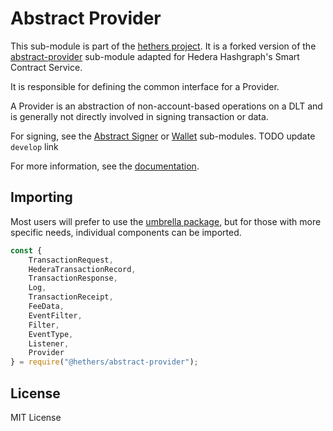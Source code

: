 # Abstract Provider

This sub-module is part of the [hethers project](https://github.com/hashgraph/hethers.js). It is a forked version of the [abstract-provider](https://github.com/ethers-io/ethers.js/tree/master/packages/abstract-provider) sub-module adapted for Hedera Hashgraph's Smart Contract Service.

It is responsible for defining the common interface for a Provider.

A Provider is an abstraction of non-account-based operations on a DLT and is generally not directly involved in signing transaction or data.

For signing, see the [Abstract Signer](https://github.com/hashgraph/hethers.js/tree/develop/packages/abstract-signer) or [Wallet](https://github.com/hashgraph/hethers.js/tree/develop/packages/wallet) sub-modules. TODO update `develop` link

For more information, see the [documentation](https://docs.hedera.com/hethers/application-programming-interface/providers).

## Importing

Most users will prefer to use the [umbrella package](https://www.npmjs.com/package/@hashgraph/hethers), but for those with more specific needs, individual components can be imported.

```javascript
const {
    TransactionRequest,
    HederaTransactionRecord,
    TransactionResponse,
    Log,
    TransactionReceipt,
    FeeData,
    EventFilter,
    Filter,
    EventType,
    Listener,
    Provider
} = require("@hethers/abstract-provider");
```

## License

MIT License
